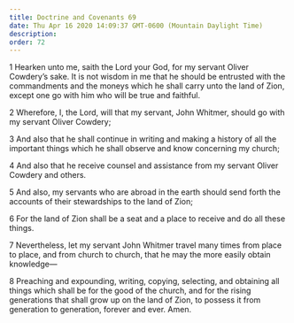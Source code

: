 ```yaml
---
title: Doctrine and Covenants 69
date: Thu Apr 16 2020 14:09:37 GMT-0600 (Mountain Daylight Time)
description: 
order: 72
---
```


<p>
  1 Hearken unto me, saith the Lord your God, for my servant Oliver
  Cowdery&#x2019;s sake. It is not wisdom in me that he should be entrusted with
  the commandments and the moneys which he shall carry unto the land of Zion,
  except one go with him who will be true and faithful.
</p>
<p>
  2 Wherefore, I, the Lord, will that my servant, John Whitmer, should go with
  my servant Oliver Cowdery;
</p>
<p>
  3 And also that he shall continue in writing and making a history of all the
  important things which he shall observe and know concerning my church;
</p>
<p>
  4 And also that he receive counsel and assistance from my servant Oliver
  Cowdery and others.
</p>
<p>
  5 And also, my servants who are abroad in the earth should send forth the
  accounts of their stewardships to the land of Zion;
</p>
<p>
  6 For the land of Zion shall be a seat and a place to receive and do all these
  things.
</p>
<p>
  7 Nevertheless, let my servant John Whitmer travel many times from place to
  place, and from church to church, that he may the more easily obtain
  knowledge&#x2014;
</p>
<p>
  8 Preaching and expounding, writing, copying, selecting, and obtaining all
  things which shall be for the good of the church, and for the rising
  generations that shall grow up on the land of Zion, to possess it from
  generation to generation, forever and ever. Amen.
</p>
